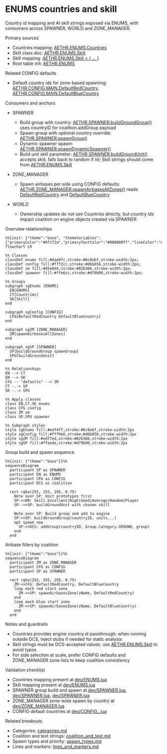 # ENUMS countries and skill

Country id mapping and AI skill strings exposed via ENUMS, with consumers across SPAWNER, WORLD and ZONE_MANAGER.

Primary sources

- Countries mapping: [AETHR.ENUMS.Countries](../../dev/ENUMS.lua:481)
- Skill class doc: [AETHR.ENUMS.Skill](../../dev/ENUMS.lua:165)
- Skill mapping: [AETHR.ENUMS.Skill = { ... }](../../dev/ENUMS.lua:482)
- Root table init: [AETHR.ENUMS](../../dev/ENUMS.lua:337)

Related CONFIG defaults

- Default country ids for zone-based spawning: [AETHR.CONFIG.MAIN.DefaultRedCountry](../../dev/CONFIG_.lua:177), [AETHR.CONFIG.MAIN.DefaultBlueCountry](../../dev/CONFIG_.lua:178)

Consumers and anchors

- SPAWNER
  - Build group with country: [AETHR.SPAWNER:buildGroundGroup()](../../dev/SPAWNER.lua:321) uses countryID for coalition.addGroup payload
  - Spawn group with optional country override: [AETHR.SPAWNER:spawnGroup()](../../dev/SPAWNER.lua:425)
  - Dynamic spawner spawn: [AETHR.SPAWNER:spawnDynamicSpawner()](../../dev/SPAWNER.lua:438)
  - Build unit skill parameter: [AETHR.SPAWNER:buildGroundUnit()](../../dev/SPAWNER.lua:282) accepts skill, falls back to random if nil; Skill strings should come from [AETHR.ENUMS.Skill](../../dev/ENUMS.lua:482)

- ZONE_MANAGER
  - Spawn airbases per side using CONFIG defaults: [AETHR.ZONE_MANAGER:spawnAirbasesAllZones()](../../dev/ZONE_MANAGER.lua:1142) reads [DefaultRedCountry](../../dev/CONFIG_.lua:177) and [DefaultBlueCountry](../../dev/CONFIG_.lua:178)

- WORLD
  - Ownership updates do not use Countries directly, but country ids impact coalition on engine objects created via SPAWNER

Overview relationships

```mermaid
%%{init: {"theme":"base", "themeVariables":{"primaryColor":"#0f172a","primaryTextColor":"#000000ff","lineColor":"#94a3b8","fontSize":"12px"}}}%%
flowchart LR

%% Classes
classDef enums fill:#dae8fc,stroke:#6c8ebf,stroke-width:2px;
classDef config fill:#fff2cc,stroke:#d6b656,stroke-width:2px;
classDef zm fill:#d5e8d4,stroke:#82b366,stroke-width:2px;
classDef spawner fill:#ffe6cc,stroke:#d79b00,stroke-width:2px;

%% Groups
subgraph sgEnums [ENUMS]
  EN[ENUMS]
  CT[Countries]
  SK[Skill]
end

subgraph sgConfig [CONFIG]
  CFG[DefaultRedCountry DefaultBlueCountry]
end

subgraph sgZM [ZONE_MANAGER]
  ZM[spawnAirbasesAllZones]
end

subgraph sgSP [SPAWNER]
  SP[buildGroundGroup spawnGroup]
  SPU[buildGroundUnit]
end

%% Relationships
EN --> CT
EN --> SK
CFG -- "defaults" --> ZM
CT -.-> SP
SK -.-> SPU

%% Apply classes
class EN,CT,SK enums
class CFG config
class ZM zm
class SP,SPU spawner

%% Subgraph styles
style sgEnums fill:#eef4ff,stroke:#6c8ebf,stroke-width:2px
style sgConfig fill:#fff9e6,stroke:#d6b656,stroke-width:2px
style sgZM fill:#edf7ed,stroke:#82b366,stroke-width:2px
style sgSP fill:#ffeeda,stroke:#d79b00,stroke-width:2px
```

Group build and spawn sequence

```mermaid
%%{init: {"theme":"base"}}%%
sequenceDiagram
  participant SP as SPAWNER
  participant EN as ENUMS
  participant CFG as CONFIG
  participant DCS as coalition

  rect rgba(255, 255, 255, 0.75)
    Note over SP: Unit prototypes first
    SP->>EN: Skill.Excellent|High|Good|Average|Random|Player
    SP-->>SP: buildGroundUnit with chosen skill

    Note over SP: Build group and add to engine
    SP->>SP: buildGroundGroup(countryID, units...)
    opt spawn now
      SP->>DCS: addGroup(countryID, Group.Category.GROUND, group)
    end
  end
```

Airbase fillers by coalition

```mermaid
%%{init: {"theme":"base"}}%%
sequenceDiagram
  participant ZM as ZONE_MANAGER
  participant CFG as CONFIG
  participant SP as SPAWNER

  rect rgba(255, 255, 255, 0.75)
    ZM->>CFG: DefaultRedCountry, DefaultBlueCountry
    loop each red start zone
      ZM->>SP: spawnAirbasesZone(zName, DefaultRedCountry)
    end
    loop each blue start zone
      ZM->>SP: spawnAirbasesZone(zName, DefaultBlueCountry)
    end
  end
```

Notes and guardrails

- Countries provides engine country.id passthrough; when running outside DCS, inject stubs if needed for static analysis
- Skill strings must be DCS-accepted values; use [AETHR.ENUMS.Skill](../../dev/ENUMS.lua:482) to avoid typos
- For side selection at scale, prefer CONFIG defaults and ZONE_MANAGER zone lists to keep coalition consistency

Validation checklist

- Countries mapping present at [dev/ENUMS.lua](../../dev/ENUMS.lua:481)
- Skill mapping present at [dev/ENUMS.lua](../../dev/ENUMS.lua:482)
- SPAWNER group build and spawn at [dev/SPAWNER.lua](../../dev/SPAWNER.lua:321), [dev/SPAWNER.lua](../../dev/SPAWNER.lua:425), [dev/SPAWNER.lua](../../dev/SPAWNER.lua:438)
- ZONE_MANAGER zone-wide spawn by country at [dev/ZONE_MANAGER.lua](../../dev/ZONE_MANAGER.lua:1142)
- CONFIG default countries at [dev/CONFIG_.lua](../../dev/CONFIG_.lua:177)

Related breakouts

- Categories: [categories.md](./categories.md)
- Coalition and text strings: [coalition_and_text.md](./coalition_and_text.md)
- Spawn types and priority: [spawn_types.md](./spawn_types.md)
- Lines and markers: [lines_and_markers.md](./lines_and_markers.md)